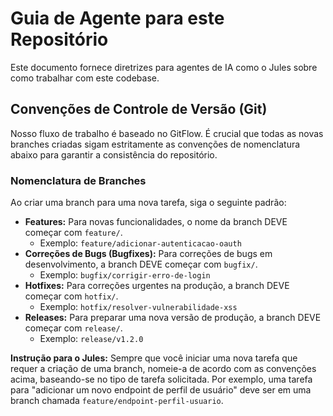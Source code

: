 # Guia de Agente para este Repositório

Este documento fornece diretrizes para agentes de IA como o Jules sobre como trabalhar com este codebase.

## Convenções de Controle de Versão (Git)

Nosso fluxo de trabalho é baseado no GitFlow. É crucial que todas as novas branches criadas sigam estritamente as convenções de nomenclatura abaixo para garantir a consistência do repositório.

### Nomenclatura de Branches

Ao criar uma branch para uma nova tarefa, siga o seguinte padrão:

*   **Features:** Para novas funcionalidades, o nome da branch DEVE começar com `feature/`.
    *   Exemplo: `feature/adicionar-autenticacao-oauth`
*   **Correções de Bugs (Bugfixes):** Para correções de bugs em desenvolvimento, a branch DEVE começar com `bugfix/`.
    *   Exemplo: `bugfix/corrigir-erro-de-login`
*   **Hotfixes:** Para correções urgentes na produção, a branch DEVE começar com `hotfix/`.
    *   Exemplo: `hotfix/resolver-vulnerabilidade-xss`
*   **Releases:** Para preparar uma nova versão de produção, a branch DEVE começar com `release/`.
    *   Exemplo: `release/v1.2.0`

**Instrução para o Jules:** Sempre que você iniciar uma nova tarefa que requer a criação de uma branch, nomeie-a de acordo com as convenções acima, baseando-se no tipo de tarefa solicitada. Por exemplo, uma tarefa para "adicionar um novo endpoint de perfil de usuário" deve ser em uma branch chamada `feature/endpoint-perfil-usuario`.